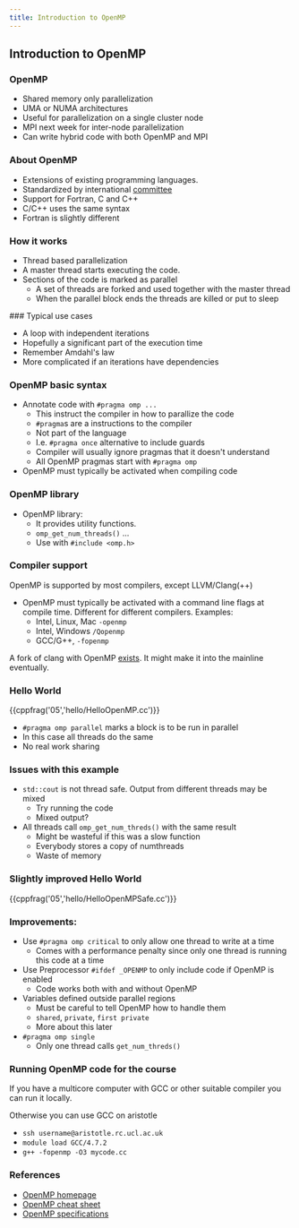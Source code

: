 ```yaml
---
title: Introduction to OpenMP
---
```


## Introduction to OpenMP

### OpenMP

* Shared memory only parallelization
* UMA or NUMA architectures
* Useful for parallelization on a single cluster node
* MPI next week for inter-node parallelization
* Can write hybrid code with both OpenMP and MPI

### About OpenMP

* Extensions of existing programming languages.
* Standardized by international [committee][OpenMPhomepage]
* Support for Fortran, C and C++
* C/C++ uses the same syntax
* Fortran is slightly different

### How it works

* Thread based parallelization
* A master thread starts executing the code.
* Sections of the code is marked as parallel
    - A set of threads are forked and used together with the master thread
    - When the parallel block ends the threads are killed or put to sleep

### Typical use cases

* A loop with independent iterations
* Hopefully a significant part of the execution time
* Remember Amdahl's law
* More complicated if an iterations have dependencies

### OpenMP basic syntax

* Annotate code with `#pragma omp ...`
    - This instruct the compiler in how to parallize the code
    - `#pragma`s are a instructions to the compiler 
    - Not part of the language
    - I.e. `#pragma once` alternative to include guards
    - Compiler will usually ignore pragmas that it doesn't understand
    - All OpenMP pragmas start with `#pragma omp`
* OpenMP must typically be activated when compiling code

### OpenMP library

* OpenMP library:
    - It provides utility functions.
    - `omp_get_num_threads()` ...
    - Use with `#include <omp.h>`

### Compiler support

OpenMP is supported by most compilers, except LLVM/Clang(++)

* OpenMP must typically be activated with a command line flags at compile time. Different for different compilers. Examples:
    - Intel, Linux, Mac  `-openmp`
    - Intel, Windows `/Qopenmp`
    - GCC/G++, `-fopenmp`

A fork of clang with OpenMP [exists][ClangOpenMP]. It might make it into the mainline eventually.

### Hello World

{{cppfrag('05','hello/HelloOpenMP.cc')}}

* `#pragma omp parallel` marks a block is to be run in parallel
* In this case all threads do the same
* No real work sharing

### Issues with this example

* `std::cout` is not thread safe. Output from different threads may be mixed
    - Try running the code
    - Mixed output?
* All threads call `omp_get_num_threds()` with the same result
    - Might be wasteful if this was a slow function
    - Everybody stores a copy of numthreads
    - Waste of memory

### Slightly improved Hello World

{{cppfrag('05','hello/HelloOpenMPSafe.cc')}}

### Improvements:

* Use `#pragma omp critical` to only allow one thread to write at a time
    - Comes with a performance penalty since only one thread is running this code at a time
* Use Preprocessor `#ifdef _OPENMP` to only include code if OpenMP is enabled
    - Code works both with and without OpenMP
* Variables defined outside parallel regions
    - Must be careful to tell OpenMP how to handle them
    - `shared`, `private`, `first private`
    - More about this later
* `#pragma omp single`
    - Only one thread calls `get_num_threds()`

### Running OpenMP code for the course

If you have a multicore computer with GCC or other suitable compiler you can run it locally.

Otherwise you can use GCC on aristotle

* `ssh username@aristotle.rc.ucl.ac.uk`
* `module load GCC/4.7.2`
* `g++ -fopenmp -O3 mycode.cc`


### References

* [OpenMP homepage][OpenMPhomepage]
* [OpenMP cheat sheet][OpenMPcheatsheet]
* [OpenMP specifications][OpenMPSpecs]



[OpenMPhomepage]: http://openmp.org/ 
[OpenMPcheatsheet]: http://openmp.org/mp-documents/OpenMP-4.0-C.pdf
[OpenMPSpecs]: http://www.openmp.org/mp-documents/OpenMP4.0.0.pdf
[ClangOpenMP]: http://clang-omp.github.io/